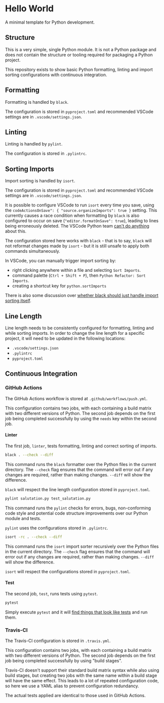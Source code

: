 # Hello World

A minimal template for Python development.

## Structure

This is a very simple, single Python module. It is not a Python package and does not contain the structure or tooling required for packaging a Python project.

This repository exists to show basic Python formatting, linting and import sorting configurations with continuous integration.

## Formatting

Formatting is handled by `black`.

The configuration is stored in `pyproject.toml` and recommended VSCode settings are in `.vscode/settings.json`.

## Linting

Linting is handled by `pylint`.

The configuration is stored in `.pylintrc`.

## Sorting Imports

Import sorting is handled by `isort`.

The configuration is stored in `pyproject.toml` and recommended VSCode settings are in `.vscode/settings.json`.

It is possible to configure VSCode to run `isort` every time you save, using the `codeActionsOnSave": { "source.organizeImports": true }` setting. This currently causes a race condition when formatting by `black` is also configured to occur on save (`"editor.formatOnSave": true`), leading to lines being erroneously deleted. The VSCode Python team [can't do anything](https://github.com/Microsoft/vscode-python/issues/2301) about this.

The configuration stored here works with `black` - that is to say, `black` will not reformat changes made by `isort` - but it is still unsafe to apply both commands simultaneously.

In VSCode, you can manually trigger import sorting by:
* right clicking anywhere within a file and selecting `Sort Imports`.
* command palette (`Ctrl + Shift + P`), then `Python Refactor: Sort Imports`.
* creating a shortcut key for `python.sortImports`

There is also some discussion over [whether black should just handle import sorting itself](https://github.com/psf/black/issues/333).

## Line Length

Line length needs to be consistently configured for formatting, linting and while sorting imports. In order to change the line length for a specific project, it will need to be updated in the following locations:

* `.vscode/settings.json`
* `.pylintrc`
* `pyproject.toml`

## Continuous Integration

### GitHub Actions

The GitHub Actions workflow is stored at `.github/workflows/push.yml`.

This configuration contains two jobs, with each containing a build matrix with two different versions of Python. The second job depends on the first job being completed successfully by using the `needs` key within the second job.

#### Linter

The first job, `linter`, tests formatting, linting and correct sorting of imports.

```bash
black . --check --diff
```

This command runs the `black` formatter over the Python files in the current directory. The `--check` flag ensures that the command will error out if any changes are required, rather than making changes. `--diff` will show the difference. 

`black` will respect the line length configuration stored in `pyproject.toml`.

```bash
pylint salutation.py test_salutation.py
```

This command runs the `pylint` checks for errors, bugs, non-conforming code style and potential code structure improvements over our Python module and tests.

`pylint` uses the configurations stored in `.pylintrc`.

```bash
isort -rc . --check --diff
```

This command runs the `isort` import sorter recursively over the Python files in the current directory. The `--check` flag ensures that the command will error out if any changes are required, rather than making changes. `--diff` will show the difference. 

`isort` will respect the configurations stored in `pyproject.toml`.

#### Test

The second job, `test`, runs tests using `pytest`.

```bash
pytest
```

Simply execute `pytest` and it will [find things that look like tests](http://doc.pytest.org/en/latest/goodpractices.html#conventions-for-python-test-discovery) and run them.

### Travis-CI

The Travis-CI configuration is stored in `.travis.yml`.

This configuration contains two jobs, with each containing a build matrix with two different versions of Python. The second job depends on the first job being completed successfully by using "build stages".

Travis-CI doesn't support their standard build matrix syntax while also using build stages, but creating two jobs with the same name within a build stage will have the same effect. This leads to a lot of repeated configuration code, so here we use a YAML alias to prevent configuration redundancy.

The actual tests applied are identical to those used in GitHub Actions.
